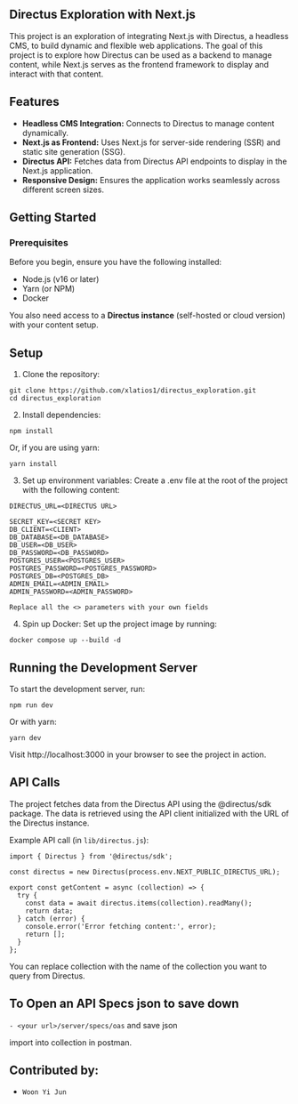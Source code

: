 ## Directus Exploration with Next.js
This project is an exploration of integrating Next.js with Directus, a headless CMS, to build dynamic and flexible web applications. The goal of this project is to explore how Directus can be used as a backend to manage content, while Next.js serves as the frontend framework to display and interact with that content.

## Features
- **Headless CMS Integration:** Connects to Directus to manage content dynamically.
- **Next.js as Frontend:** Uses Next.js for server-side rendering (SSR) and static site generation (SSG).
- **Directus API:** Fetches data from Directus API endpoints to display in the Next.js application.
- **Responsive Design:** Ensures the application works seamlessly across different screen sizes.

## Getting Started
### Prerequisites
Before you begin, ensure you have the following installed:

- Node.js (v16 or later)
- Yarn (or NPM)
- Docker

You also need access to a **Directus instance** (self-hosted or cloud version) with your content setup.

## Setup
1. Clone the repository:

```
git clone https://github.com/xlatios1/directus_exploration.git
cd directus_exploration
```

2. Install dependencies:
```
npm install
```
Or, if you are using yarn:
```
yarn install
```

3. Set up environment variables:
Create a .env file at the root of the project with the following content:
```
DIRECTUS_URL=<DIRECTUS URL>

SECRET_KEY=<SECRET KEY>
DB_CLIENT=<CLIENT>
DB_DATABASE=<DB_DATABASE>
DB_USER=<DB_USER>
DB_PASSWORD=<DB_PASSWORD>
POSTGRES_USER=<POSTGRES_USER>
POSTGRES_PASSWORD=<POSTGRES_PASSWORD>
POSTGRES_DB=<POSTGRES_DB>
ADMIN_EMAIL=<ADMIN_EMAIL>
ADMIN_PASSWORD=<ADMIN_PASSWORD>

Replace all the <> parameters with your own fields
```

4. Spin up Docker:
Set up the project image by running:
```
docker compose up --build -d
```

## Running the Development Server
To start the development server, run:
```
npm run dev
```
Or with yarn:
```
yarn dev
```
Visit http://localhost:3000 in your browser to see the project in action.

## API Calls
The project fetches data from the Directus API using the @directus/sdk package. The data is retrieved using the API client initialized with the URL of the Directus instance.

Example API call (in `lib/directus.js`):

```
import { Directus } from '@directus/sdk';

const directus = new Directus(process.env.NEXT_PUBLIC_DIRECTUS_URL);

export const getContent = async (collection) => {
  try {
    const data = await directus.items(collection).readMany();
    return data;
  } catch (error) {
    console.error('Error fetching content:', error);
    return [];
  }
};
```
You can replace collection with the name of the collection you want to query from Directus.

## To Open an API Specs json to save down
`- <your url>/server/specs/oas` and save json

import into collection in postman.

## Contributed by:
- `Woon Yi Jun`